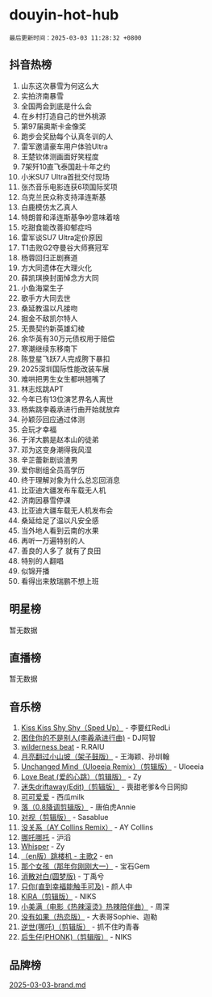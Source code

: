 # douyin-hot-hub

`最后更新时间：2025-03-03 11:28:32 +0800`

## 抖音热榜

1. 山东这次暴雪为何这么大
1. 实拍济南暴雪
1. 全国两会到底是什么会
1. 在乡村打造自己的世外桃源
1. 第97届奥斯卡金像奖
1. 跑步会奖励每个认真冬训的人
1. 雷军邀请豪车用户体验Ultra
1. 王楚钦体测画面好笑程度
1. 7架歼10直飞泰国赴十年之约
1. 小米SU7 Ultra首批交付现场
1. 张杰音乐电影连获6项国际奖项
1. 乌克兰民众称支持泽连斯基
1. 白鹿模仿太乙真人
1. 特朗普和泽连斯基争吵意味着啥
1. 吃甜食能改善抑郁症吗
1. 雷军谈SU7 Ultra定价原因
1. T1击败G2夺曼谷大师赛冠军
1. 杨蓉回归正剧赛道
1. 方大同遗体在大理火化
1. 薛凯琪换封面悼念方大同
1. 小鱼海棠生子
1. 歌手方大同去世
1. 桑延教温以凡接吻
1. 掘金不敌凯尔特人
1. 无畏契约新英雄幻棱
1. 余华英有30万元债权用于赔偿
1. 寒潮继续东移南下
1. 陈登星飞跃7人完成胯下暴扣
1. 2025深圳国际性能改装车展
1. 难哄把男生女生都哄翘嘴了
1. 林志炫跳APT
1. 今年已有13位演艺界名人离世
1. 杨紫跳李羲承进行曲开始就放弃
1. 孙颖莎回应通过体测
1. 会玩才幸福
1. 于洋大鹏是赵本山的徒弟
1. 邓为这变身潮得我风湿
1. 辛芷蕾新剧谈渣男
1. 爱你剧组全员高学历
1. 终于理解对象为什么总忘回消息
1. 比亚迪大疆发布车载无人机
1. 济南因暴雪停课
1. 比亚迪大疆车载无人机发布会
1. 桑延给足了温以凡安全感
1. 当外地人看到云南的水果
1. 再听一万遍特别的人
1. 善良的人多了 就有了良田
1. 特别的人翻唱
1. 似锦开播
1. 看得出来敖瑞鹏不想上班

## 明星榜

暂无数据

## 直播榜

暂无数据

## 音乐榜

1. [Kiss Kiss Shy Shy（Sped Up）](https://sf3-cdn-tos.douyinstatic.com/obj/tos-cn-ve-2774/oYpXDAeGgQK0zfPaji7iKUixpCXFGILeLGmvYA) - 李要红RedLi
1. [困住你的不是别人(李羲承进行曲)](https://sf3-cdn-tos.douyinstatic.com/obj/tos-cn-ve-2774/okWrrVL1iQGZbfHVeCPAe7IaerYfM2jEQi5mNI) - DJ阿智
1. [wilderness beat](https://sf3-cdn-tos.douyinstatic.com/obj/tos-cn-ve-2774/o0oBmODSFCpfFdLRGzAAFC2ah9AIMEQfAOueVE) - R.RAIU
1. [月亮翻过小山坡（架子鼓版）](https://sf3-cdn-tos.douyinstatic.com/obj/tos-cn-ve-2774/oMNeN2LYSVP6MMtoAQFGfeQDeftQqYPEErIl8Y) - 王海颖、孙圳翰
1. [Unchanged Mind（Uloeeia Remix）（剪辑版）](https://sf3-cdn-tos.douyinstatic.com/obj/tos-cn-ve-2774/oIHYu1YfsziJqmggAqBsXOiiI2Y1QB6I61RsMW) - Uloeeia
1. [Love Beat  (爱的心跳）（剪辑版）](https://sf5-hl-cdn-tos.douyinstatic.com/obj/tos-cn-ve-2774/oUlARwvEINIisZ9nCnKMZiYFGfCCYLtDADDBge) - Zy
1. [迷失driftaway(Edit)（剪辑版）](https://sf3-cdn-tos.douyinstatic.com/obj/tos-cn-ve-2774/ogaa1xGNeFO6FCaMgO8PzzAceEI4fBLDMi15H3) - 喪甜老爹&今日网抑
1. [可可爱爱](https://sf3-cdn-tos.douyinstatic.com/obj/tos-cn-ve-2774/0deb1e75aea643b9927ba26aaafa29dd) - 西瓜milk
1. [落（0.8降调剪辑版）](https://sf5-hl-cdn-tos.douyinstatic.com/obj/tos-cn-ve-2774/ociN0WUv3APijBYr6DUmAHmdkZ5MjM6gIF3iA) - 唐伯虎Annie
1. [对视（剪辑版）](https://sf3-cdn-tos.douyinstatic.com/obj/tos-cn-ve-2774/ogKtIhiB0WfAa18F9z3uWODMtZi2ysB1VuAIsQ) - Sasablue
1. [没关系（AY Collins Remix）](https://sf3-cdn-tos.douyinstatic.com/obj/tos-cn-ve-2774/oIBbI5Ghw4zdUCQMJrDEFaAQilZP3EIDSi7MW) - AY Collins
1. [哪吒哪吒](https://sf3-cdn-tos.douyinstatic.com/obj/tos-cn-ve-2774/oUkQCgCDnBanFehFEFQDxCQntAOIfp9gyZYFVo) - 沪滔
1. [Whisper](https://sf3-cdn-tos.douyinstatic.com/obj/tos-cn-ve-2774/oEeYKDxIDCFuArkftgkGqCnG7xZtRC2rEMKBQi) - Zy
1. [（en版）跳楼机 - 主歌2](https://sf3-cdn-tos.douyinstatic.com/obj/tos-cn-ve-2774/oklN6GvgQ2L8DpPeaAGf1gPeyKzjXFwHIwoCZv) - en
1. [那个女孩（那年你刚刚大一）](https://sf3-cdn-tos.douyinstatic.com/obj/tos-cn-ve-2774/o4IZw7TlivwiBBBMA2rIgWrGNIrjFroh6bPqQ) - 宝石Gem
1. [消散对白(圆梦版)](https://sf3-cdn-tos.douyinstatic.com/obj/tos-cn-ve-2774/og4jB5I5IizzoZVAAAzWgBMAsMDWoArfwBOiFs) - 丁禹兮
1. [只你(直到幸福能触手可及)](https://sf3-cdn-tos.douyinstatic.com/obj/tos-cn-ve-2774/o0lBkRDzFTeaVSUz3ZZSCBVtZ5DIMQGfgmEAuE) - 颜人中
1. [KIRA（剪辑版）](https://sf3-cdn-tos.douyinstatic.com/obj/tos-cn-ve-2774/o0Bq3TvdHqOfzihWrHyABMociuMA3Inwsbx9Wi) - NIKS
1. [小美满（电影《热辣滚烫》热辣陪伴曲）](https://sf3-cdn-tos.douyinstatic.com/obj/tos-cn-ve-2774/o0GAn2lSgfZIDUgtevCGDQYnFg4CwnrBaxbTZL) - 周深
1. [没有如果（热恋版）](https://sf3-cdn-tos.douyinstatic.com/obj/tos-cn-ve-2774/o4iETqbxIThtCXlBeV0DfAhZsbCFGhagYupnMx) - 大表哥Sophie、迦勒
1. [逆世(哪吒)（剪辑版）](https://sf3-cdn-tos.douyinstatic.com/obj/tos-cn-ve-2774/oMIEZAfEogrLnzfDWMBiZKCWuXIUFLtRDsOFWs) - 抓不住旳青春
1. [后生仔(PHONK)（剪辑版）](https://sf6-cdn-tos.douyinstatic.com/obj/tos-cn-ve-2774/o0TzmfumdQAJ1aGG9F5LfTXIYeGcqYKRPAeFdJ) - NIKS

## 品牌榜

[2025-03-03-brand.md](2025-03-03-brand.md)
